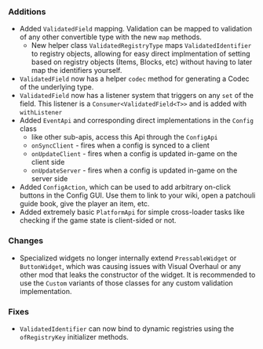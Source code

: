 ### Additions
* Added `ValidatedField` mapping. Validation can be mapped to validation of any other convertible type with the new `map` methods.
  * New helper class `ValidatedRegistryType` maps `ValidatedIdentifier` to registry objects, allowing for easy direct implmentation of setting based on registry objects (Items, Blocks, etc) without having to later map the identifiers yourself.
* `ValidatedField` now has a helper `codec` method for generating a Codec of the underlying type.
* `ValidatedField` now has a listener system that triggers on any `set` of the field. This listener is a `Consumer<ValidatedField<T>>` and is added with `withListener`
* Added `EventApi` and corresponding direct implementations in the `Config` class
  * like other sub-apis, access this Api through the `ConfigApi`
  * `onSyncClient` - fires when a config is synced to a client
  * `onUpdateClient` - fires when a config is updated in-game on the client side
  * `onUpdateServer` - fires when a config is updated in-game on the server side
* Added `ConfigAction`, which can be used to add arbitrary on-click buttons in the Config GUI. Use them to link to your wiki, open a patchouli guide book, give the player an item, etc.
* Added extremely basic `PlatformApi` for simple cross-loader tasks like checking if the game state is client-sided or not.

### Changes
* Specialized widgets no longer internally extend `PressableWidget` or `ButtonWidget`, which was causing issues with Visual Overhaul or any other mod that leaks the constructor of the widget. It is recommended to use the `Custom` variants of those classes for any custom validation implementation.

### Fixes
* `ValidatedIdentifier` can now bind to dynamic registries using the `ofRegistryKey` initializer methods.